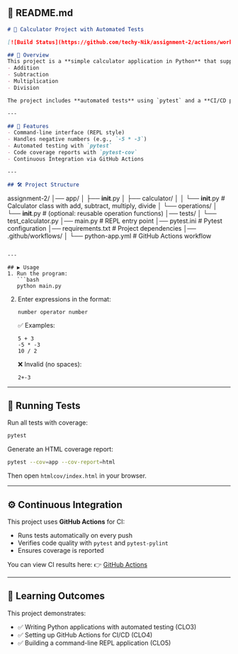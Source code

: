 ## 📘 README.md 

```markdown
# 📘 Calculator Project with Automated Tests

[![Build Status](https://github.com/techy-Nik/assignment-2/actions/workflows/python-app.yml/badge.svg)](https://github.com/techy-Nik/assignment-2/actions)

## 📌 Overview
This project is a **simple calculator application in Python** that supports basic arithmetic operations:
- Addition
- Subtraction
- Multiplication
- Division  

The project includes **automated tests** using `pytest` and a **CI/CD pipeline** with GitHub Actions to ensure code quality and correctness.

---

## 🚀 Features
- Command-line interface (REPL style)
- Handles negative numbers (e.g., `-5 * -3`)
- Automated testing with `pytest`
- Code coverage reports with `pytest-cov`
- Continuous Integration via GitHub Actions

---

## 🛠️ Project Structure
```

assignment-2/
│── app/
│   ├── **init**.py
│   ├── calculator/
│   │   └── **init**.py   # Calculator class with add, subtract, multiply, divide
│   └── operations/
│       └── **init**.py   # (optional: reusable operation functions)
│── tests/
│   └── test\_calculator.py
│── main.py               # REPL entry point
│── pytest.ini            # Pytest configuration
│── requirements.txt      # Project dependencies
│── .github/workflows/
│   └── python-app.yml    # GitHub Actions workflow

````

---

## ▶️ Usage
1. Run the program:
   ```bash
   python main.py
````

2. Enter expressions in the format:

   ```
   number operator number
   ```

   ✅ Examples:

   ```
   5 + 3
   -5 * -3
   10 / 2
   ```

   ❌ Invalid (no spaces):

   ```
   2+-3
   ```

---

## 🧪 Running Tests

Run all tests with coverage:

```bash
pytest
```

Generate an HTML coverage report:

```bash
pytest --cov=app --cov-report=html
```

Then open `htmlcov/index.html` in your browser.

---

## ⚙️ Continuous Integration

This project uses **GitHub Actions** for CI:

* Runs tests automatically on every push
* Verifies code quality with `pytest` and `pytest-pylint`
* Ensures coverage is reported

You can view CI results here:
👉 [GitHub Actions](https://github.com/techy-Nik/assignment-2/actions)

---

## 🎯 Learning Outcomes

This project demonstrates:

* ✅ Writing Python applications with automated testing (CLO3)
* ✅ Setting up GitHub Actions for CI/CD (CLO4)
* ✅ Building a command-line REPL application (CLO5)


